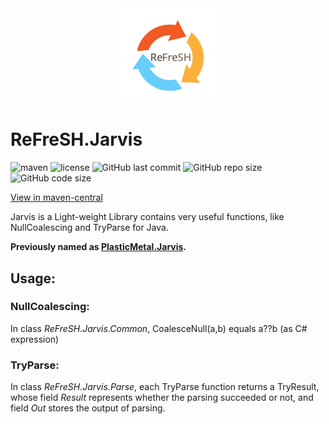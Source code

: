<div  align=center>
    <img src="logo.png" width = 30% height = 30%  />
</div>

# ReFreSH.Jarvis

![maven](https://img.shields.io/maven-central/v/io.github.hit-refresh/Jarvis?style=flat-square)
![license](https://img.shields.io/github/license/HIT-ReFreSH/Jarvis?style=flat-square)
![GitHub last commit](https://img.shields.io/github/last-commit/HIT-ReFreSH/Jarvis?style=flat-square)
![GitHub repo size](https://img.shields.io/github/repo-size/HIT-ReFreSH/Jarvis?style=flat-square)
![GitHub code size](https://img.shields.io/github/languages/code-size/HIT-ReFreSH/Jarvis?style=flat-square)

[View in maven-central](https://search.maven.org/artifact/io.github.hit-refresh/Jarvis/)

Jarvis is a Light-weight Library contains very useful functions,
like NullCoalescing and TryParse for Java.

**Previously named as [PlasticMetal.Jarvis](https://github.com/Plastic-Metal/Jarvis).**

## Usage:

### NullCoalescing:

In class *ReFreSH.Jarvis.Common*,
CoalesceNull(a,b) equals a??b (as C# expression)

### TryParse:

In class *ReFreSH.Jarvis.Parse*,
each TryParse function returns a TryResult,
whose field *Result* represents whether
the parsing succeeded or not,
and field *Out* stores the output of parsing.



